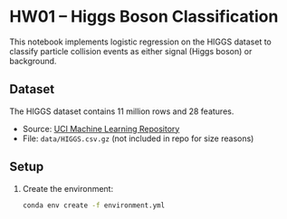 # HW01 – Higgs Boson Classification

This notebook implements logistic regression on the HIGGS dataset to classify particle collision events as either signal (Higgs boson) or background.

## Dataset

The HIGGS dataset contains 11 million rows and 28 features.  

- Source: [UCI Machine Learning Repository](https://archive.ics.uci.edu/dataset/280/higgs)
- File: `data/HIGGS.csv.gz` (not included in repo for size reasons)

## Setup

1. Create the environment:
   ```bash
   conda env create -f environment.yml
